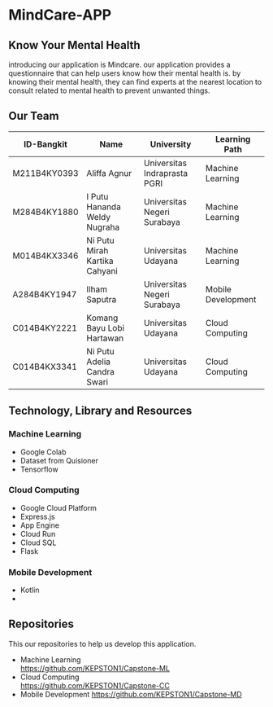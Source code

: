 # MindCare-APP



## Know Your Mental Health
introducing our application is Mindcare. our application provides a questionnaire that can help users know how their mental health is. by knowing their mental health, they can find experts at the nearest location to consult related to mental health to prevent unwanted things. 
## Our Team
| ID-Bangkit   |  Name   |  University | Learning Path |
|-----------|------------|--------------|---------------|
| M211B4KY0393   | Aliffa Agnur     | Universitas Indraprasta PGRI     |Machine Learning|
| M284B4KY1880   | I Putu Hananda Weldy Nugraha    | Universitas Negeri Surabaya     |Machine Learning|
| M014B4KX3346   | Ni Putu Mirah Kartika Cahyani     | Universitas Udayana     |Machine Learning|
| A284B4KY1947   | Ilham Saputra     | Universitas Negeri Surabaya     |Mobile Development|
| C014B4KY2221   | Komang Bayu Lobi Hartawan     | Universitas Udayana     |Cloud Computing|
| C014B4KX3341   | Ni Putu Adelia Candra Swari     | Universitas Udayana     |Cloud Computing|



## Technology, Library and Resources
### Machine Learning
- Google Colab
- Dataset from Quisioner
- Tensorflow

### Cloud Computing
- Google Cloud Platform
- Express.js
- App Engine
- Cloud Run
- Cloud SQL
- Flask

### Mobile Development
- Kotlin
- 


## Repositories
This our repositories to help us develop this application.

- Machine Learning <br>
https://github.com/KEPSTON1/Capstone-ML
- Cloud Computing <br>
https://github.com/KEPSTON1/Capstone-CC
- Mobile Development
https://github.com/KEPSTON1/Capstone-MD
